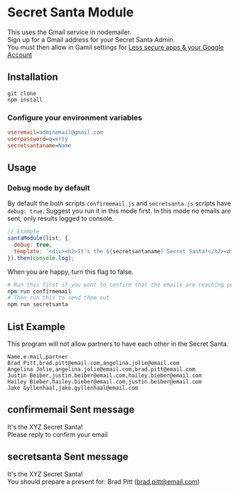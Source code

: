 # Secret Santa Module

This uses the Gmail service in nodemailer.  
Sign up for a Gmail address for your Secret Santa Admin.  
You must then allow in Gamil settings for [Less secure apps & your Google Account](https://support.google.com/accounts/answer/6010255?hl=en)

## Installation

```
git clone
npm install
```

### Configure your environment variables

```ini
useremail=adminemail@gmail.com
userpassword=qwerty
secretsantaname=Name
```

## Usage

### Debug mode by default 

By default the both scripts `confirmemail.js` and `secretsanta.js` scripts have `debug: true`. Suggest you run it in this mode first. In this mode no emails are sent, only results logged to console.    

```js
// Example
santaModule(list, {
  debug: true,
  template: `<div><h2>It's the ${secretsantaname} Secret Santa!</h2><div>You should prepare for <h3>{%=o.to%}</h3></div></div>`
}).then(console.log);
```

When you are happy, turn this flag to false.

```sh
# Run this first if you want to confirm that the emails are reaching people
npm run confirmemail
# Then run this to send them out
npm run secretsanta
```

## List Example

This program will not allow partners to have each other in the Secret Santa.

```csv
Name,e-mail,partner
Brad Pitt,brad.pitt@email.com,angelina.jolie@email.com
Angelina Jolie,angelina.jolie@email.com,brad.pitt@email.com
Justin Beiber,justin.beiber@email.com,hailey.bieber@email.com
Hailey Bieber,hailey.bieber@email.com,justin.beiber@email.com
Jake Gyllenhaal,jake.gyllenhaal@email.com
```
## confirmemail Sent message

It's the XYZ Secret Santa!  
Please reply to confirm your email

## secretsanta Sent message

It's the XYZ Secret Santa!  
You should prepare a present for: Brad Pitt (brad.pitt@email.com)
